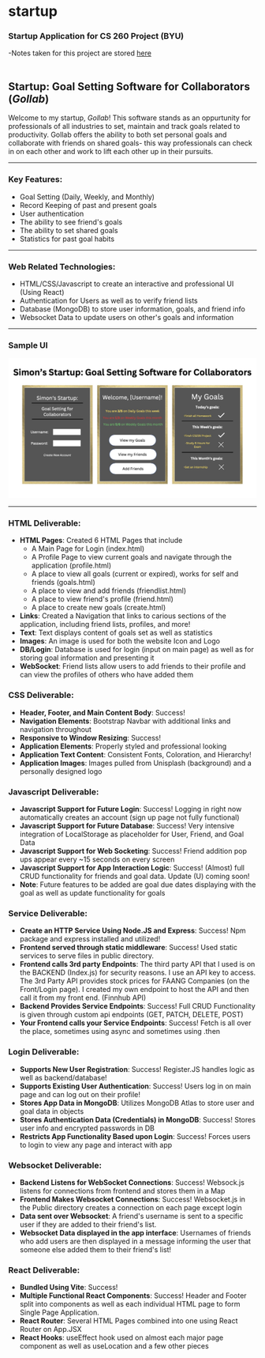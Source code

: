 # startup
### Startup Application for CS 260 Project (BYU)

-Notes taken for this project are stored [here](/Notes.md) <br> <br>


## Startup: Goal Setting Software for Collaborators (*Gollab*)

Welcome to my startup, *Gollab*! This software stands as an oppurtunity for professionals of all industries to set, maintain and track goals related to productivity. Gollab offers the ability to both set personal goals and collaborate with friends on shared goals- this way professionals can check in on each other and work to lift each other up in their pursuits. <hr>

### Key Features:

- Goal Setting (Daily, Weekly, and Monthly)
- Record Keeping of past and present goals
- User authentication
- The ability to see friend's goals
- The ability to set shared goals
- Statistics for past goal habits
<hr>

### Web Related Technologies:

- HTML/CSS/Javascript to create an interactive and professional UI (Using React)
- Authentication for Users as well as to verify friend lists
- Database (MongoDB) to store user information, goals, and friend info
- Websocket Data to update users on other's goals and information
<hr>

### Sample UI

![Sample UI for Gollab](/Assets/GollabUI.jpg)
<hr>

### HTML Deliverable:

- **HTML Pages**: Created 6 HTML Pages that include
    - A Main Page for Login (index.html)
    - A Profile Page to view current goals and navigate through the application (profile.html)
    - A place to view all goals (current or expired), works for self and friends (goals.html)
    - A place to view and add friends (friendlist.html)
    - A place to view friend's profile (friend.html)
    - A place to create new goals (create.html) 
- **Links**: Created a Navigation that links to carious sections of the application, including friend lists, profiles, and more!
- **Text**: Text displays content of goals set as well as statistics
- **Images**: An image is used for both the website Icon and Logo
- **DB/Login**: Database is used for login (input on main page) as well as for storing goal information and presenting it
- **WebSocket**: Friend lists allow users to add friends to their profile and can view the profiles of others who have added them

### CSS Deliverable:

- **Header, Footer, and Main Content Body**: Success!
- **Navigation Elements**: Bootstrap Navbar with additional links and navigation throughout
- **Responsive to Window Resizing**: Success!
- **Application Elements**: Properly styled and professional looking
- **Application Text Content**: Consistent Fonts, Coloration, and Hierarchy!
- **Application Images**: Images pulled from Unisplash (background) and a personally designed logo

### Javascript Deliverable:

- **Javascript Support for Future Login**: Success! Logging in right now automatically creates an account (sign up page not fully functional)
- **Javascript Support for Future Database**: Success! Very intensive integration of LocalStorage as placeholder for User, Friend, and Goal Data
- **Javascript Support for Web Socketing**: Success! Friend addition pop ups appear every ~15 seconds on every screen
- **Javascript Support for App Interaction Logic**: Success! (Almost) full CRUD functionality for friends and goal data. Update (U) coming soon!
- **Note**: Future features to be added are goal due dates displaying with the goal as well as update functionality for goals

### Service Deliverable:

- **Create an HTTP Service Using Node.JS and Express**: Success! Npm package and express installed and utilized!
- **Frontend served through static middleware**: Success! Used static services to serve files in public directory.
- **Frontend calls 3rd party Endpoints**: The third party API that I used is on the BACKEND (Index.js) for security reasons. I use an API key to access. The 3rd Party API provides stock prices for FAANG Companies (on the Front/Login page). I created my own endpoint to host the API and then call it from my front end. (Finnhub API)
- **Backend Provides Service Endpoints**: Success! Full CRUD Functionality is given through custom api endpoints (GET, PATCH, DELETE, POST)
- **Your Frontend calls your Service Endpoints**: Success! Fetch is all over the place, sometimes using async and sometimes using .then

### Login Deliverable:

- **Supports New User Registration**: Success! Register.JS handles logic as well as backend/database!
- **Supports Existing User Authentication**: Success! Users log in on main page and can log out on their profile!
- **Stores App Data in MongoDB**: Utilizes MongoDB Atlas to store user and goal data in objects
- **Stores Authentication Data (Credentials) in MongoDB**: Success! Stores user info and encrypted passwords in DB
- **Restricts App Functionality Based upon Login**: Success! Forces users to login to view any page and interact with app

### Websocket Deliverable:

- **Backend Listens for WebSocket Connections**: Success! Websock.js listens for connections from frontend and stores them in a Map
- **Frontend Makes Websocket Connections**: Success! Websocket.js in the Public directory creates a connection on each page except login
- **Data sent over Websocket**: A friend's username is sent to a specific user if they are added to their friend's list.
- **Websocket Data displayed in the app interface**: Usernames of friends who add users are then displayed in a message informing the user that someone else added them to their friend's list!

### React Deliverable:

- **Bundled Using Vite**: Success!
- **Multiple Functional React Components**: Success! Header and Footer split into components as well as each individual HTML page to form Single Page Application.
- **React Router**: Several HTML Pages combined into one using React Router on App.JSX
- **React Hooks**: useEffect hook used on almost each major page component as well as useLocation and a few other pieces